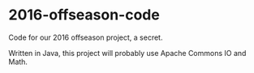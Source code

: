 # 2016-offseason-code

Code for our 2016 offseason project, a secret.

Written in Java, this project will probably use Apache Commons IO and Math.
